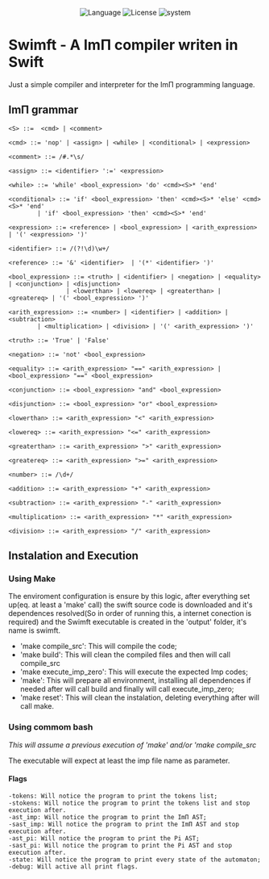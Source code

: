 <p align="center">
	<img src="https://img.shields.io/badge/language-swift-orange.svg" alt="Language">
	<img src="https://img.shields.io/badge/license-MIT-000000.svg" alt="License">
	<img src="https://img.shields.io/badge/ubuntu-v18.04-orange.svg" alt="system">
</p>

# Swimft - A ImΠ compiler writen in Swift

Just a simple compiler and interpreter for the ImΠ programming language.

## ImΠ grammar
```
<S> ::=  <cmd> | <comment>

<cmd> ::= 'nop' | <assign> | <while> | <conditional> | <expression>

<comment> ::= /#.*\s/

<assign> ::= <identifier> ':=' <expression>

<while> ::= 'while' <bool_expression> 'do' <cmd><S>* 'end'

<conditional> ::= 'if' <bool_expression> 'then' <cmd><S>* 'else' <cmd><S>* 'end'
		| 'if' <bool_expression> 'then' <cmd><S>* 'end'

<expression> ::= <reference> | <bool_expression> | <arith_expression> | '(' <expression> ')'

<identifier> ::= /(?!\d)\w+/ 

<reference> ::= '&' <identifier>  | '(*' <identifier> ')'

<bool_expression> ::= <truth> | <identifier> | <negation> | <equality> | <conjunction> | <disjunction>
                | <lowerthan> | <lowereq> | <greaterthan> | <greatereq> | '(' <bool_expression> ')'

<arith_expression> ::= <number> | <identifier> | <addition> | <subtraction>
		| <multiplication> | <division> | '(' <arith_expression> ')'

<truth> ::= 'True' | 'False'

<negation> ::= 'not' <bool_expression> 

<equality> ::= <arith_expression> "==" <arith_expression> | <bool_expression> "==" <bool_expression>

<conjunction> ::= <bool_expression> "and" <bool_expression>

<disjunction> ::= <bool_expression> "or" <bool_expression>

<lowerthan> ::= <arith_expression> "<" <arith_expression>

<lowereq> ::= <arith_expression> "<=" <arith_expression>

<greaterthan> ::= <arith_expression> ">" <arith_expression>

<greatereq> ::= <arith_expression> ">=" <arith_expression>

<number> ::= /\d+/

<addition> ::= <arith_expression> "+" <arith_expression>

<subtraction> ::= <arith_expression> "-" <arith_expression>

<multiplication> ::= <arith_expression> "*" <arith_expression>

<division> ::= <arith_expression> "/" <arith_expression>
```

## Instalation and Execution

### Using Make

The enviroment configuration is ensure by this logic, after everything set up(eq. at least a 'make' call) the swift source code is downloaded and it's dependences resolved(So in order of running this, a internet conection is required) and the Swimft executable is created in the 'output' folder, it's name is swimft.

- 'make compile_src': This will compile the code;
- 'make build': This will clean the compiled files and then will call compile\_src
- 'make execute\_imp\_zero': This will execute the expected Imp codes;
- 'make': This will prepare all environment, installing all dependences if needed after will call build and finally will call execute\_imp\_zero;
- 'make reset': This will clean the instalation, deleting everything after will call make.

### Using commom bash

_*This will assume a previous execution of 'make' and/or 'make compile\_src*_

The executable will expect at least the imp file name as parameter.

#### Flags
```
-tokens: Will notice the program to print the tokens list;
-stokens: Will notice the program to print the tokens list and stop execution after.
-ast_imp: Will notice the program to print the ImΠ AST;
-sast_imp: Will notice the program to print the ImΠ AST and stop execution after.
-ast_pi: Will notice the program to print the Pi AST;
-sast_pi: Will notice the program to print the Pi AST and stop execution after.
-state: Will notice the program to print every state of the automaton;
-debug: Will active all print flags.
```
